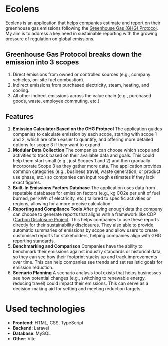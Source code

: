 # Ecolens

Ecolens is an application that helps companies estimate and report on their greenhouse gas emissions following the [Greenhouse Gas (GHG) Protocol](https://ghgprotocol.org/). My aim is to address a key need in sustainable reporting with the growing pressure of regulation on global emissions.

## Greenhouse Gas Protocol breaks down the emission into 3 scopes

1. Direct emissions from owned or controlled sources (e.g., company vehicles, on-site fuel combustion).
2. Indirect emissions from purchased electricity, steam, heating, and cooling.
3. All other indirect emissions across the value chain (e.g., purchased goods, waste, employee commuting, etc.).

## Features

1. **Emission Calculator Based on the GHG Protocol**
The application guides companies to calculate emission by each scope, starting with scope 1 and 2, which are often easier to quantify, and offering more detailed options for scope 3 if they want to expand.
2. **Modular Data Collection**
The companies can choose which scope and activities to track based on their available data and goals. This could help them start small (e.g., just Scopes 1 and 2) and then gradually incorporate Scope 3 as they gather more data. The application provides common categories (e.g., business travel, waste generation, or product use phase, etc.) so companies can input rough estimates if they lack exact figures.
3. **Built-In Emissions Factors Database**
The application uses data from reputable databases for emission factors (e.g., kg CO2e per unit of fuel burned, per kWh of electricity, etc.) tailored to specific activities or regions,  allowing for a more precise calculation.
4. **Reporting and Compliance Tools**
After giving enough data the company can choose to generate reports that aligns with a framework like CDP ([Carbon Disclosure Project](https://www.cdp.net/en/companies/reporter-services/reporter-services-comparative-analysis]). This helps companies to use these reports directly for their sustainability disclosures.
They also able to provide automatic summaries of emissions by scope and allow users to create customised reports for stakeholders, helping companies align with GHG reporting standards.
5. **Benchmarking and Comparison**
Companies have the ability to benchmark their emissions against industry standards or historical data, so they can see how their footprint stacks up and track improvements over time. This can help companies see trends and set realistic goals for emission reduction.
6. **Scenario Planning**
A scenario analysis tool exists that helps businesses see how potential changes (e.g., switching to renewable energy, reducing travel) could impact their emissions. This can serve as a decision-making aid for setting and meeting reduction targets.

# Used technologies

- **Frontend**: HTML, CSS, TypeScript
- **Backend**: Laravel
- **Database**: MySQL
- **Other**: Vite
